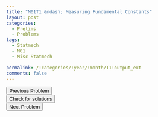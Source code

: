 ```yaml
---
title: "M01T1 &ndash; Measuring Fundamental Constants"
layout: post
categories:
  - Prelims
  - Problems
tags:
  - Statmech
  - M01
  - Misc Statmech

permalink: /:categories/:year/:month/T1:output_ext
comments: false
---
```

<object data="2001M1T.pdf" type="application/pdf" width="100%" height="500"></object>

<div class='navbar'>
	<div float='left'><button onclick="window.location='Q3.html'" >Previous Problem</button></div>
	<div float='center'><button onclick="window.location='https://princetonprelim.com/prelim/7/'">Check for solutions</button></div>
	<div float='right'><button onclick="window.location='T2.html'" > Next Problem</button></div>
</div>
